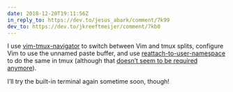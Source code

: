```yaml
---
date: 2018-12-20T19:11:56Z
in_reply_to: https://dev.to/jesus_abark/comment/7k99
dev_to: https://dev.to/jkreeftmeijer/comment/7kb0
---
```

I use [vim-tmux-navigator](https://github.com/christoomey/vim-tmux-navigator) to switch between Vim and tmux splits, configure Vim to use the unnamed paste buffer, and use [reattach-to-user-namespace](https://github.com/ChrisJohnsen/tmux-MacOSX-pasteboard) to do the same in tmux (although that [doesn’t seem to be required anymore](https://github.com/ChrisJohnsen/tmux-MacOSX-pasteboard/issues/66)).

I’ll try the built-in terminal again sometime soon, though!
